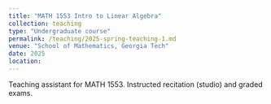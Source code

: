 ```yaml
---
title: "MATH 1553 Intro to Linear Algebra"
collection: teaching
type: "Undergraduate course"
permalink: /teaching/2025-spring-teaching-1.md
venue: "School of Mathematics, Georgia Tech"
date: 2025
location: 
---
```

Teaching assistant for MATH 1553. Instructed recitation (studio) and graded exams.

